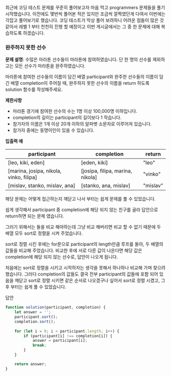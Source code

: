 최근에 코딩 테스트 문제를 꾸준히 풀어보고자 마음 먹고 programmers 문제들을 풀기 시작했습니다. 이전에도 몇번씩 풀어본 적은 있지만 조금씩 깔짝였던게 다여서 이번에는 각잡고 풀어보기로 했습니다. 코딩 테스트가 막상 풀어 보려하니 어려운 점들이 많은 것 같아서 레벨 1 부터 천천히 진행 할 예정이고 이번 게시글에서는 그 중 한 문제에 대해 복습하도록 하겠습니다.

### 완주하지 못한 선수 

**문제 설명**: 수많은 마라톤 선수들이 마라톤에 참여하였습니다. 단 한 명의 선수를 제외하고는 모든 선수가 마라톤을 완주하였습니다.

마라톤에 참여한 선수들의 이름이 담긴 배열 participant와 완주한 선수들의 이름이 담긴 배열 completion이 주어질 때, 완주하지 못한 선수의 이름을 return 하도록 solution 함수를 작성해주세요.

**제한사항**
 - 마라톤 경기에 참여한 선수의 수는 1명 이상 100,000명 이하입니다.
 - completion의 길이는 participant의 길이보다 1 작습니다.
 - 참가자의 이름은 1개 이상 20개 이하의 알파벳 소문자로 이루어져 있습니다.
 - 참가자 중에는 동명이인이 있을 수 있습니다.
 
**입출력 예**
 
| participant | completion | return |
| ------ | --- | --- |
|[leo, kiki, eden]|[eden, kiki]|"leo"|
|[marina, josipa, nikola, vinko, filipa]|[josipa, filipa, marina, nikola]|"vinko"|
|[mislav, stanko, mislav, ana]|[stanko, ana, mislav]|"mislav"|

해당 문제는 어떻게 접근하는지 깨닫고 나서 부터는 쉽게 문제를 풀 수 있었습니다.

쉽게 생각해서 participant 중 completion에 해당 되지 않는 친구를 골라 답안으로 return하면 되는 문제 였습니다.

그러기 위해서는 둘을 비교 해야하는데 그냥 비교 해버리면 비교 할 수 없기 때문에 두 배열 모두 sort로 정렬을 시켜 주었습니다.

sort로 정렬 시킨 후에는 for문으로 participant의 length만큼 루프를 돌아, 두 배열의 값들을 비교해 주었습니다. 비교한 후에 서로 다른 값이 나온다면 해당 값은 completion에 해당 되지 않는 선수로, 답안이 나오게 됩니다.

처음에는 sort로 정렬을 시키고 시작하자는 생각을 못해서 하나하나 비교해 가며 찾으려 했습니다. 그러다 completion의 값들도 결국 전부 participant의 값들에 포함 되어 있음을 깨닫고 sort로 정렬 시키면 같은 순서로 나오겠구나 싶어서 sort로 정렬 시켰고, 그 후 부터는 쉽게 풀 수 있었습니다.

답안
```javascript
function solution(participant, completion) {
    let answer = '';
    participant.sort();
    completion.sort();
    
    for (let i = 0; i < participant.length; i++) {
        if (participant[i] !== completion[i]) {
            answer = participant[i];
            break;
        }
    }

    return answer;
}
```
